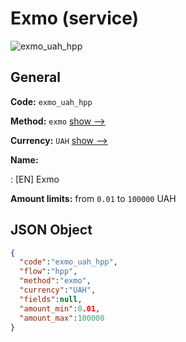 
# Exmo (service) 
![exmo_uah_hpp](https://static.openfintech.io/payment_methods/exmo_uah_hpp/logo.svg?w=400&c=v0.59.26#w200)  

## General 
 
**Code:** `exmo_uah_hpp` 
 
**Method:** `exmo` 
 [show -->](/payment-methods/exmo/) 
 
**Currency:** `UAH` [show -->](/currencies/UAH/) 
 
**Name:** 
 
:	[EN] Exmo 
 
**Amount limits:** from `0.01` to `100000` UAH 

## JSON Object 

```json
{
  "code":"exmo_uah_hpp",
  "flow":"hpp",
  "method":"exmo",
  "currency":"UAH",
  "fields":null,
  "amount_min":0.01,
  "amount_max":100000
}
```  
